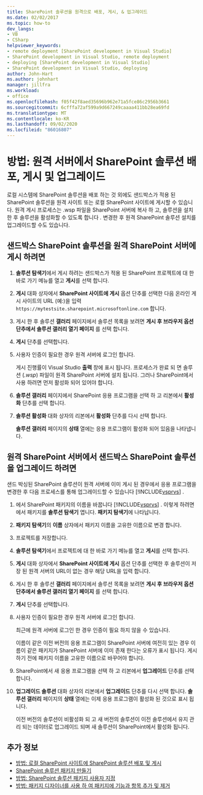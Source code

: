 ```yaml
---
title: SharePoint 솔루션을 원격으로 배포, 게시, & 업그레이드
ms.date: 02/02/2017
ms.topic: how-to
dev_langs:
- VB
- CSharp
helpviewer_keywords:
- remote deployment [SharePoint development in Visual Studio]
- SharePoint development in Visual Studio, remote deployment
- deploying [SharePoint development in Visual Studio]
- SharePoint development in Visual Studio, deploying
author: John-Hart
ms.author: johnhart
manager: jillfra
ms.workload:
- office
ms.openlocfilehash: f05f42f8aed35696b962e71a5fce86c2956b3661
ms.sourcegitcommit: 6cfffa72af599a9d667249caaaa411bb28ea69fd
ms.translationtype: MT
ms.contentlocale: ko-KR
ms.lasthandoff: 09/02/2020
ms.locfileid: "86016807"
---
```

# <a name="how-to-deploy-publish-and-upgrade-sharepoint-solutions-on-a-remote-server"></a>방법: 원격 서버에서 SharePoint 솔루션 배포, 게시 및 업그레이드
  로컬 시스템에 SharePoint 솔루션을 배포 하는 것 외에도 샌드박스가 적용 된 SharePoint 솔루션을 원격 사이트 또는 로컬 SharePoint 사이트에 게시할 수 있습니다. 원격 게시 프로세스는 .wsp 파일을 SharePoint 서버에 복사 하 고, 솔루션을 설치한 후 솔루션을 활성화할 수 있도록 합니다 *.* 변경한 후 원격 SharePoint 솔루션 설치를 업그레이드할 수도 있습니다.

## <a name="to-publish-a-sandboxed-sharepoint-solution-to-a-remote-sharepoint-server"></a>샌드박스 SharePoint 솔루션을 원격 SharePoint 서버에 게시 하려면

1. **솔루션 탐색기**에서 게시 하려는 샌드박스가 적용 된 SharePoint 프로젝트에 대 한 바로 가기 메뉴를 열고 **게시**를 선택 합니다.

2. **게시** 대화 상자에서 **SharePoint 사이트에 게시** 옵션 단추를 선택한 다음 온라인 게시 사이트의 URL (예:)을 입력 `https://mytestsite.sharepoint.microsoftonline.com` 합니다.

3. 게시 한 후 솔루션 **갤러리** 페이지에서 솔루션 목록을 보려면 **게시 후 브라우저 옵션 단추에서 솔루션 갤러리 열기 페이지** 를 선택 합니다.

4. **게시** 단추를 선택합니다.

5. 사용자 인증이 필요한 경우 원격 서버에 로그인 합니다.

     게시 진행률이 Visual Studio **출력** 창에 표시 됩니다. 프로세스가 완료 되 면 솔루션 (*.wsp*) 파일이 원격 SharePoint 서버에 설치 됩니다. 그러나 SharePoint에서 사용 하려면 먼저 활성화 되어 있어야 합니다.

6. **솔루션 갤러리** 페이지에서 SharePoint 응용 프로그램을 선택 하 고 리본에서 **활성화** 단추를 선택 합니다.

7. **솔루션 활성화** 대화 상자의 리본에서 **활성화** 단추를 다시 선택 합니다.

     **솔루션 갤러리** 페이지의 **상태** 열에는 응용 프로그램이 활성화 되어 있음을 나타냅니다.

## <a name="to-upgrade-a-sandboxed-sharepoint-solution-on-a-remote-sharepoint-server"></a>원격 SharePoint 서버에서 샌드박스 SharePoint 솔루션을 업그레이드 하려면
 샌드 박싱된 SharePoint 솔루션이 원격 서버에 이미 게시 된 경우에서 응용 프로그램을 변경한 후 다음 프로세스를 통해 업그레이드할 수 있습니다 [!INCLUDE[vsprvs](../sharepoint/includes/vsprvs-md.md)] .

1. 에서 SharePoint 패키지의 이름을 바꿉니다 [!INCLUDE[vsprvs](../sharepoint/includes/vsprvs-md.md)] . 이렇게 하려면에서 패키지를 **솔루션 탐색기** 엽니다. **패키지 탐색기**에 나타납니다.

2. **패키지 탐색기**의 **이름** 상자에서 패키지 이름을 고유한 이름으로 변경 합니다.

3. 프로젝트를 저장합니다.

4. **솔루션 탐색기**에서 프로젝트에 대 한 바로 가기 메뉴를 열고 **게시**를 선택 합니다.

5. **게시** 대화 상자에서 **SharePoint 사이트에 게시** 옵션 단추를 선택한 후 솔루션이 저장 된 원격 서버의 URL이 없는 경우 해당 URL을 입력 합니다.

6. 게시 한 후 솔루션 **갤러리** 페이지에서 솔루션 목록을 보려면 **게시 후 브라우저 옵션 단추에서 솔루션 갤러리 열기 페이지** 를 선택 합니다.

7. **게시** 단추를 선택합니다.

8. 사용자 인증이 필요한 경우 원격 서버에 로그인 합니다.

     최근에 원격 서버에 로그인 한 경우 인증이 필요 하지 않을 수 있습니다.

     이름이 같은 이전 버전의 응용 프로그램이 SharePoint 서버에 여전히 있는 경우 이름이 같은 패키지가 SharePoint 서버에 이미 존재 한다는 오류가 표시 됩니다. 게시 하기 전에 패키지 이름을 고유한 이름으로 바꾸어야 합니다.

9. SharePoint에서 새 응용 프로그램을 선택 하 고 리본에서 **업그레이드** 단추를 선택 합니다.

10. **업그레이드 솔루션** 대화 상자의 리본에서 **업그레이드** 단추를 다시 선택 합니다. **솔루션 갤러리** 페이지의 **상태** 열에는 이제 응용 프로그램이 활성화 된 것으로 표시 됩니다.

     이전 버전의 솔루션이 비활성화 되 고 새 버전의 솔루션이 이전 솔루션에서 유지 관리 되는 데이터로 업그레이드 되며 새 솔루션이 SharePoint에서 활성화 됩니다.

## <a name="see-also"></a>추가 정보
- [방법: 로컬 SharePoint 사이트에 SharePoint 솔루션 배포 및 게시](../sharepoint/how-to-deploy-and-publish-a-sharepoint-solution-to-a-local-sharepoint-site.md)
- [SharePoint 솔루션 패키지 만들기](../sharepoint/creating-sharepoint-solution-packages.md)
- [방법: SharePoint 솔루션 패키지 사용자 지정](../sharepoint/how-to-customize-a-sharepoint-solution-package.md)
- [방법: 패키지 디자이너를 사용 하 여 패키지에 기능과 항목 추가 및 제거](../sharepoint/how-to-add-and-remove-features-and-items-to-a-package-by-using-the-package-designer.md)
